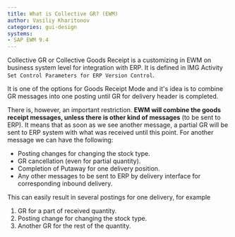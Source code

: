 ```yaml
---
title: What is Collective GR? (EWM)
author: Vasiliy Kharitonov
categories: gui-design
systems:
- SAP EWM 9.4
---
```


Collective GR or Collective Goods Receipt is a customizing in EWM on business system level for integration with ERP. It is defined in IMG Activity `Set Control Parameters for ERP Version Control`.

It is one of the options for Goods Receipt Mode and it's idea is to combine GR messages into one posting until GR for delivery header is completed.

There is, however, an important restriction. **EWM will combine the goods receipt messages, unless there is other kind of messages** (to be sent to ERP). It means that as soon as we see another message, a partial GR will be sent to ERP system with what was received until this point. For another message we can have the following:
- Posting changes for changing the stock type.
- GR cancellation (even for partial quantity).
- Completion of Putaway for one delivery position.
- Any other messages to be sent to ERP by delivery interface for corresponding inbound delivery.

This can easily result in several postings for one delivery, for example
1. GR for a part of received quantity.
2. Posting change for changing the stock type.
3. Another GR for the rest of the quantity.
